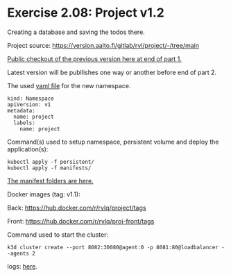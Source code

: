 # Exercise 2.08: Project v1.2

Creating a database and saving the todos there.

Project source: https://version.aalto.fi/gitlab/rvl/project/-/tree/main

[Public checkout of the previous version here at end of part 1.](../../part1/e113/Project.v0.7/)

Latest version will be publlishes one way or another before end of part 2.

The used [yaml file](./manifests/persistent/namespace.yaml) for the new namespace.
```
kind: Namespace
apiVersion: v1
metadata:
  name: project
  labels:
    name: project
```

Command(s) used to setup namespace, persistent volume and deploy the application(s):
```
kubectl apply -f persistent/
kubectl apply -f manifests/
```

[The manifest folders are here.](./manifests/)


Docker images (tag: v1.1):

Back: https://hub.docker.com/r/rvlq/project/tags

Front: https://hub.docker.com/r/rvlq/proj-front/tags

Command used to start the cluster:
```
k3d cluster create --port 8082:30080@agent:0 -p 8081:80@loadbalancer --agents 2
```


logs:
[here](./e208.txt).

